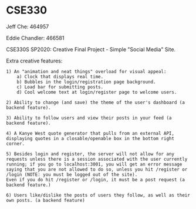 # CSE330
Jeff Che: 464957

Eddie Chandler: 466581

CSE330S SP2020: Creative Final Project - Simple "Social Media" Site.

Extra creative features:

    1) An "animation and neat things" overload for visual appeal:
        a) Clock that displays real time.
        b) Bubbles in the login/registration page background.
        c) Load bar for submitting posts.
        d) Cool welcome text at login/register page to welcome users.

    2) Ability to change (and save) the theme of the user's dashboard (a backend feature).

    3) Ability to follow users and view their posts in your feed (a backend feature).

    4) A Kanye West quote generator that pulls from an external API, displaying quotes in a closable/openable box in the bottom right corner.

    5) Besides login and register, the server will not allow for any requests unless there is a session associated with the user currently running; if you go to localhost:3001, you will get an error message saying that you are not allowed to do so, unless you hit /register or /login (NOTE: you must be logged out of the site). 
    Even if you do hit /register or /login, it must be a post request (a backend feature.)

    6) Users like/dislike the posts of users they follow, as well as their own posts. (a backend feature)

